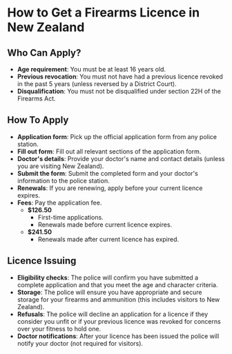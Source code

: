 # How to Get a Firearms Licence in New Zealand


## Who Can Apply?

- **Age requirement**: You must be at least 16 years old.
- **Previous revocation**: You must not have had a previous licence revoked in the past 5 years (unless reversed by a District Court).
- **Disqualification**: You must not be disqualified under section 22H of the Firearms Act.

## How To Apply

- **Application form**: Pick up the official application form from any police station.
- **Fill out form**: Fill out all relevant sections of the application form.
- **Doctor's details**: Provide your doctor's name and contact details (unless you are visiting New Zealand).
- **Submit the form**: Submit the completed form and your doctor's information to the police station.
- **Renewals**: If you are renewing, apply before your current licence expires.
- **Fees**: Pay the application fee.
  - **$126.50**
    - First-time applications.
    - Renewals made before current licence expires.
  - **$241.50**
    - Renewals made after current licence has expired.

## Licence Issuing

- **Eligibility checks**: The police will confirm you have submitted a complete application and that you meet the age and character criteria. 
- **Storage**: The police will ensure you have appropriate and secure storage for your firearms and ammunition (this includes visitors to New Zealand).
- **Refusals**: The police will decline an application for a licence if they consider you unfit or if your previous licence was revoked for concerns over your fitness to hold one.
- **Doctor notifications**: After your licence has been issued the police will notify your doctor (not required for visitors).
